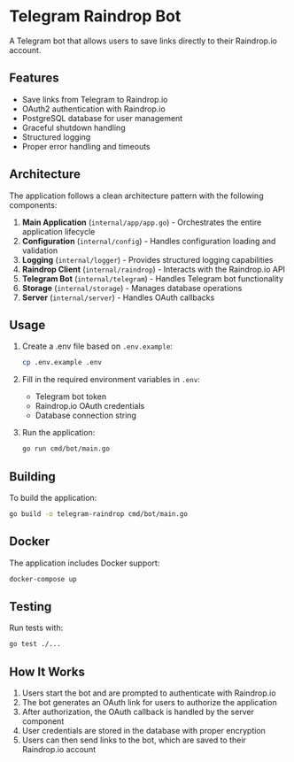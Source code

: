 # Telegram Raindrop Bot

A Telegram bot that allows users to save links directly to their Raindrop.io account.

## Features

- Save links from Telegram to Raindrop.io
- OAuth2 authentication with Raindrop.io
- PostgreSQL database for user management
- Graceful shutdown handling
- Structured logging
- Proper error handling and timeouts

## Architecture

The application follows a clean architecture pattern with the following components:

1. **Main Application** (`internal/app/app.go`) - Orchestrates the entire application lifecycle
2. **Configuration** (`internal/config`) - Handles configuration loading and validation
3. **Logging** (`internal/logger`) - Provides structured logging capabilities
4. **Raindrop Client** (`internal/raindrop`) - Interacts with the Raindrop.io API
5. **Telegram Bot** (`internal/telegram`) - Handles Telegram bot functionality
6. **Storage** (`internal/storage`) - Manages database operations
7. **Server** (`internal/server`) - Handles OAuth callbacks

## Usage

1. Create a .env file based on `.env.example`:
   ```bash
   cp .env.example .env
   ```

2. Fill in the required environment variables in `.env`:
   - Telegram bot token
   - Raindrop.io OAuth credentials
   - Database connection string

3. Run the application:
   ```bash
   go run cmd/bot/main.go
   ```
   

## Building

To build the application:
```bash
go build -o telegram-raindrop cmd/bot/main.go
```

## Docker

The application includes Docker support:
```bash
docker-compose up
```

## Testing

Run tests with:
```bash
go test ./...
```

## How It Works

1. Users start the bot and are prompted to authenticate with Raindrop.io
2. The bot generates an OAuth link for users to authorize the application
3. After authorization, the OAuth callback is handled by the server component
4. User credentials are stored in the database with proper encryption
5. Users can then send links to the bot, which are saved to their Raindrop.io account